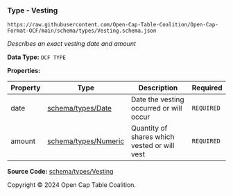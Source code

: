 ### Type - Vesting

`https://raw.githubusercontent.com/Open-Cap-Table-Coalition/Open-Cap-Format-OCF/main/schema/types/Vesting.schema.json`

_Describes an exact vesting date and amount_

**Data Type:** `OCF TYPE`

**Properties:**

| Property | Type                                 | Description                                  | Required   |
| -------- | ------------------------------------ | -------------------------------------------- | ---------- |
| date     | [schema/types/Date](./Date.md)       | Date the vesting occurred or will occur      | `REQUIRED` |
| amount   | [schema/types/Numeric](./Numeric.md) | Quantity of shares which vested or will vest | `REQUIRED` |

**Source Code:** [schema/types/Vesting](../../../../schema/types/Vesting.schema.json)

Copyright © 2024 Open Cap Table Coalition.
